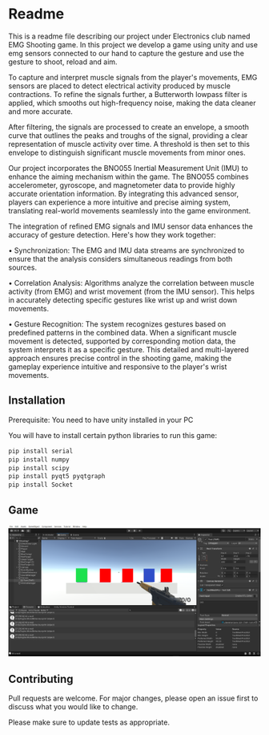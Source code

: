 # Readme

This is a readme file describing our project under Electronics club named EMG Shooting game.
In this project we develop a game using unity and use emg sensors connected to our hand to capture the gesture and use the gesture to shoot, reload and aim.

To capture and interpret muscle signals from the player's movements, EMG sensors are placed to detect electrical activity produced by muscle contractions. To refine the signals further, a Butterworth lowpass filter is applied, which smooths out high-frequency noise, making the data cleaner and more accurate.

After filtering, the signals are processed to create an envelope, a smooth curve that outlines the peaks and troughs of the signal, providing a clear representation of muscle activity over time. A threshold is then set to this envelope to distinguish significant muscle movements from minor ones.

Our project incorporates the BNO055 Inertial Measurement Unit (IMU) to enhance the aiming mechanism within the game. The BNO055 combines accelerometer, gyroscope, and magnetometer data to provide highly accurate orientation information. By integrating this advanced sensor, players can experience a more intuitive and precise aiming system, translating real-world movements seamlessly into the game environment.

The integration of refined EMG signals and IMU sensor data enhances the accuracy of gesture detection. Here's how they work together:

•	Synchronization: The EMG and IMU data streams are synchronized to ensure that the analysis considers simultaneous readings from both sources.

•	Correlation Analysis: Algorithms analyze the correlation between muscle activity (from EMG) and wrist movement (from the IMU sensor). This helps in accurately detecting specific gestures like wrist up and wrist down movements.

•	Gesture Recognition: The system recognizes gestures based on predefined patterns in the combined data. When a significant muscle movement is detected, supported by corresponding motion data, the system interprets it as a specific gesture.
This detailed and multi-layered approach ensures precise control in the shooting game, making the gameplay experience intuitive and responsive to the player's wrist movements.

## Installation

Prerequisite: You need to have unity installed in your PC

You will have to install certain python libraries to run this game:

```bash
pip install serial
pip install numpy
pip install scipy
pip install pyqt5 pyqtgraph
pip install Socket
```

## Game
![Main Screen](mainGameScreen.png)

<!-- ![Getting Started](img.jpg) -->


<!-- ## Usage

```python
import foobar

# returns 'words'
foobar.pluralize('word')

# returns 'geese'
foobar.pluralize('goose')

# returns 'phenomenon'
foobar.singularize('phenomena')
``` -->



## Contributing

Pull requests are welcome. For major changes, please open an issue first
to discuss what you would like to change.

Please make sure to update tests as appropriate.

<!-- ## License

[MIT](https://choosealicense.com/licenses/mit/) -->